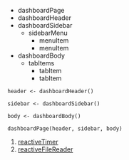 * dashboardPage
* dashboardHeader  
* dashboardSidebar  
  * sidebarMenu  
     * menuItem  
     * menuItem  
* dashboardBody  
  * tabItems  
    * tabItem  
    * tabItem  


```
header <- dashboardHeader()

sidebar <- dashboardSidebar()

body <- dashboardBody()

dashboardPage(header, sidebar, body)
```

1. [reactiveTimer](https://shiny.rstudio.com/reference/shiny/0.14/reactiveTimer.html)  
2. [reactiveFileReader](https://shiny.rstudio.com/reference/shiny/0.14/reactiveFileReader.html)  


